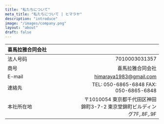 ```yaml
---
title: "私たちについて"
meta_title: "私たちについて | ヒマラヤ"
description: "introduce"
image: "/images/company.png"
layout: "about"
draft: false
---
```


<!-- | 喜馬拉雅合同会社　　　　　　　　　　　　|       |
| :-- | ----------:|
| 法人番号   | 7010003031357 | 
| 商号   | 喜馬拉雅合同会社 |
| E-mail  | himaraya1983@gmail.com
| 連絡先   | TEL: 050-6865-6848 FAX: 050-6865-6848 |
| 本社所在地   | 〒1010054 東京都千代田区神田錦町3-7-2 東京堂錦町ビルディング7F,.8F,.9F -->


| 喜馬拉雅合同会社　　　　　　　　　　　　|       |
| :-- | ----------:|
| 法人号码   | 7010003031357 | 
| 商号   | 喜馬拉雅合同会社 |
| E-mail  | himaraya1983@gmail.com
| 連絡先   | TEL: 050-6865-6848 FAX: 050-6865-6848 |
| 本社所在地   | 〒1010054 東京都千代田区神田錦町3-7-2 東京堂錦町ビルディング7F,.8F,.9F